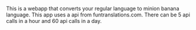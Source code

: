 This is a webapp that converts your regular language to minion banana language. This app uses a api from funtranslations.com. There can be 5 api calls in a hour and 60 api calls in a day.  